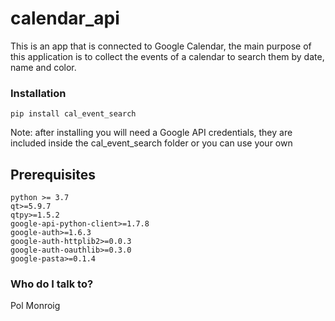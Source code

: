 # calendar_api
This is an app that is connected to Google Calendar, the main purpose of this application is to collect the events of a calendar to search them by date, name and color. 

### Installation ###

    pip install cal_event_search
    
Note: after installing you will need a Google API credentials, 
      they are included inside the cal_event_search folder 
      or you can use your own 

## Prerequisites
    python >= 3.7
    qt>=5.9.7
    qtpy>=1.5.2
    google-api-python-client>=1.7.8
    google-auth>=1.6.3
    google-auth-httplib2>=0.0.3
    google-auth-oauthlib>=0.3.0
    google-pasta>=0.1.4

### Who do I talk to? ###

Pol Monroig
